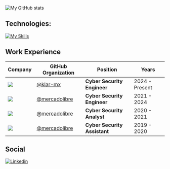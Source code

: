 
![My GitHub stats](https://github-readme-stats-eight-lemon-89.vercel.app/api?username=jandresen99&show_icons=true&hide=stars&theme=transparent&&rank_icon=github&title_color=fff&icon_color=79ff97&text_color=9f9f9f&bg_color=151515)

## Technologies:
[![My Skills](https://skillicons.dev/icons?i=python,go,rust,aws,azure,terraform,docker,kubernetes,mysql)](https://skillicons.dev)

## Work Experience

| Company | GitHub Organization | Position | Years |
|---------|---------------------|----------|-------|
| <a href="https://github.com/klar-mx"><img src="https://avatars.githubusercontent.com/u/51460903?s=50"></a> | [@klar-mx](https://github.com/klar-mx) | **Cyber Security Engineer** | 2024 - Present |
| <a href="https://github.com/mercadolibre"><img src="https://avatars.githubusercontent.com/u/245516?s=50"></a> | [@mercadolibre](https://github.com/mercadolibre) | **Cyber Security Engineer** | 2021 - 2024 |
| <a href="https://github.com/mercadolibre"><img src="https://avatars.githubusercontent.com/u/245516?s=50"></a> | [@mercadolibre](https://github.com/mercadolibre) | **Cyber Security Analyst** | 2020 - 2021 |
| <a href="https://github.com/mercadolibre"><img src="https://avatars.githubusercontent.com/u/245516?s=50"></a> | [@mercadolibre](https://github.com/mercadolibre) | **Cyber Security Assistant** | 2019 - 2020 |

## Social

[![Linkedin](https://img.shields.io/badge/Linkedin-181717.svg?style=flat&logo=linkedin)](https://www.linkedin.com/in/joaquin-andresen-52378711a)
